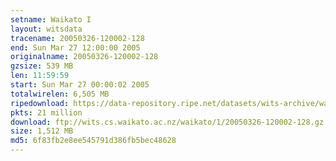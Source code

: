 ```yaml
---
setname: Waikato I
layout: witsdata
tracename: 20050326-120002-128
end: Sun Mar 27 12:00:00 2005
originalname: 20050326-120002-128
gzsize: 539 MB
len: 11:59:59
start: Sun Mar 27 00:00:02 2005
totalwirelen: 6,505 MB
ripedownload: https://data-repository.ripe.net/datasets/wits-archive/waikato/1/20050326-120002-128.gz
pkts: 21 million
download: ftp://wits.cs.waikato.ac.nz/waikato/1/20050326-120002-128.gz
size: 1,512 MB
md5: 6f83fb2e8ee545791d386fb5bec48628
---
```

